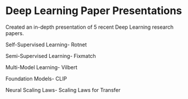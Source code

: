 # Deep Learning Paper Presentations

Created an in-depth presentation of 5 recent Deep Learning research papers. 

Self-Supervised Learning- Rotnet

Semi-Supervised Learning- Fixmatch

Multi-Model Learning- Vilbert

Foundation Models- CLIP

Neural Scaling Laws- Scaling Laws for Transfer
